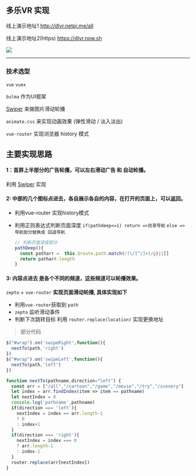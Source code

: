 ## 多乐VR 实现

线上演示地址1  http://dlvr.netpi.me/all

线上演示地址2(https) https://dlvr.now.sh

![](https://olxvlcccu.qnssl.com/blog/jiov3.jpg?imageslim)

---

### 技术选型

`vue`  `vuex` 

`bulma` 作为UI框架

[Swiper](https://github.com/nolimits4web/Swiper) 来做图片滑动轮播

`animate.css` 来实现动画效果 (弹性滑动 / 淡入淡出)

`vue-router` 实现浏览器 history 模式


## 主要实现思路

#### 1：首屏上半部分的广告轮播，可以左右滑动广告 和 自动轮播。

利用 [Swiper](https://github.com/nolimits4web/Swiper) 实现


#### 2: 中部的几个图标点进去，各自展示各自的内容，在打开的页面上，可以返回。

* 利用vue-router 实现history模式

* 利用正则表达式判断页面深度 `if(pathdeep<=1) return =>目录导航` `else => 导航部分替换成 回退导航`

  ```javascript
  // 判断页面深度部分
  pathDeep(){
    const patharr =  this.$route.path.match(/(\/[^/]+)/g)||[]
    return patharr.length
  }
  ```


#### 3: 内容点进去 是各个不同的频道，这些频道可以轮播效果。

 `zepto` + `vue-router` **实现页面滑动轮播, 具体实现如下**

- 利用`vue-router`获取到 `path`
- `zepto` 监听滑动事件
- 判断下次跳转目标 利用 `router.replace(location)` 实现更换地址

> 部分代码

```javascript
$("#wrap").on('swipeRight',function(){      
  nextTo(path,'right')
})
$("#wrap").on('swipeLeft',function(){
  nextTo(path,'left')
})

function nextTo(pathname,direction="left") {
  const arr = ["/all","/cartoon","/game","/movie","/try","/scenery"]
  let index = arr.findIndex(item => item == pathname)
  let nextIndex = 0
  console.log('pathname',pathname)
  if(direction === 'left'){
    nextIndex = index == arr.length-1
    ? 0
    : index+1
  }
  if(direction === 'right'){
    nextIndex = index === 0
    ? arr.length-1
    : index-1
  }
  router.replace(arr[nextIndex])
}
```

